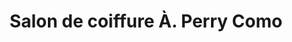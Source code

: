 ---
title: "Salon de coiffure À. Perry Como"
url: /montreal/salon-de-coiffure-a-perry-como/
shop: hairdresser
---